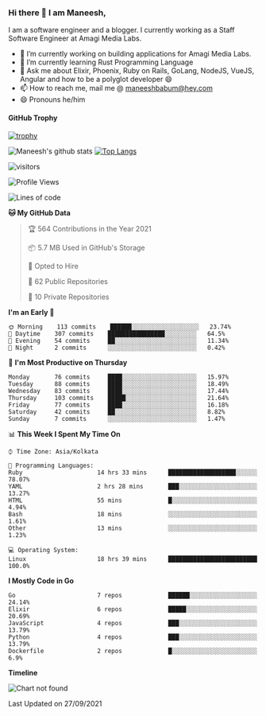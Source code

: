 ### Hi there 👋 I am Maneesh,

I am a software engineer and a blogger. I currently working as a Staff Software Engineer at Amagi Media Labs.


- 🔭 I’m currently working on building applications for Amagi Media Labs.
- 🌱 I’m currently learning Rust Programming Language
- 💬 Ask me about Elixir, Phoenix, Ruby on Rails, GoLang, NodeJS, VueJS, Angular and how to be a polyglot developer 😄
- 📫 How to reach me, mail me @ maneeshbabum@hey.com
- 😄 Pronouns he/him

#### GitHub Trophy
[![trophy](https://github-profile-trophy.vercel.app/?username=mbm-c)](https://github.com/ryo-ma/github-profile-trophy)

![Maneesh's github stats](https://github-readme-stats.vercel.app/api?username=mbm-c&show_icons=true)
[![Top Langs](https://github-readme-stats.vercel.app/api/top-langs/?username=mbm-c)](https://github.com/anuraghazra/github-readme-stats)


![visitors](https://visitor-badge.glitch.me/badge?page_id=maneeshbabu.maneeshbabu)

<!--START_SECTION:waka-->
![Profile Views](http://img.shields.io/badge/Profile%20Views-0-blue)

![Lines of code](https://img.shields.io/badge/From%20Hello%20World%20I%27ve%20Written-288082%20lines%20of%20code-blue)

**🐱 My GitHub Data** 

> 🏆 564 Contributions in the Year 2021
 > 
> 📦 5.7 MB Used in GitHub's Storage 
 > 
> 💼 Opted to Hire
 > 
> 📜 62 Public Repositories 
 > 
> 🔑 10 Private Repositories  
 > 
**I'm an Early 🐤** 

```text
🌞 Morning    113 commits    ██████░░░░░░░░░░░░░░░░░░░   23.74% 
🌆 Daytime    307 commits    ████████████████░░░░░░░░░   64.5% 
🌃 Evening    54 commits     ██░░░░░░░░░░░░░░░░░░░░░░░   11.34% 
🌙 Night      2 commits      ░░░░░░░░░░░░░░░░░░░░░░░░░   0.42%

```
📅 **I'm Most Productive on Thursday** 

```text
Monday       76 commits     ████░░░░░░░░░░░░░░░░░░░░░   15.97% 
Tuesday      88 commits     ████░░░░░░░░░░░░░░░░░░░░░   18.49% 
Wednesday    83 commits     ████░░░░░░░░░░░░░░░░░░░░░   17.44% 
Thursday     103 commits    █████░░░░░░░░░░░░░░░░░░░░   21.64% 
Friday       77 commits     ████░░░░░░░░░░░░░░░░░░░░░   16.18% 
Saturday     42 commits     ██░░░░░░░░░░░░░░░░░░░░░░░   8.82% 
Sunday       7 commits      ░░░░░░░░░░░░░░░░░░░░░░░░░   1.47%

```


📊 **This Week I Spent My Time On** 

```text
⌚︎ Time Zone: Asia/Kolkata

💬 Programming Languages: 
Ruby                     14 hrs 33 mins      ███████████████████░░░░░░   78.07% 
YAML                     2 hrs 28 mins       ███░░░░░░░░░░░░░░░░░░░░░░   13.27% 
HTML                     55 mins             █░░░░░░░░░░░░░░░░░░░░░░░░   4.94% 
Bash                     18 mins             ░░░░░░░░░░░░░░░░░░░░░░░░░   1.61% 
Other                    13 mins             ░░░░░░░░░░░░░░░░░░░░░░░░░   1.23%

💻 Operating System: 
Linux                    18 hrs 39 mins      █████████████████████████   100.0%

```

**I Mostly Code in Go** 

```text
Go                       7 repos             ██████░░░░░░░░░░░░░░░░░░░   24.14% 
Elixir                   6 repos             █████░░░░░░░░░░░░░░░░░░░░   20.69% 
JavaScript               4 repos             ███░░░░░░░░░░░░░░░░░░░░░░   13.79% 
Python                   4 repos             ███░░░░░░░░░░░░░░░░░░░░░░   13.79% 
Dockerfile               2 repos             █░░░░░░░░░░░░░░░░░░░░░░░░   6.9%

```


**Timeline**

![Chart not found](https://raw.githubusercontent.com/mbm-c/mbm-c/master/charts/bar_graph.png) 


 Last Updated on 27/09/2021
<!--END_SECTION:waka-->

<!--
**maneeshbabu/maneeshbabu** is a ✨ _special_ ✨ repository because its `README.md` (this file) appears on your GitHub profile.

Here are some ideas to get you started:

- 🔭 I’m currently working on ...
- 🌱 I’m currently learning ...
- 👯 I’m looking to collaborate on ...
- 🤔 I’m looking for help with ...
- 💬 Ask me about ...
- 📫 How to reach me: ...
- 😄 Pronouns: ...
- ⚡ Fun fact: ...
-->
